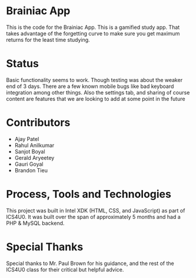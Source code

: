 # Brainiac App
This is the code for the Brainiac App. This is a gamified study app. That takes advantage of the forgetting curve to make sure you get maximum returns for the least time studying. 

# Status
Basic functionality seems to work. Though testing was about the weaker end of 3 days. There are a few known mobile bugs like bad keyboard integration among other things. Also the settings tab, and sharing of course content are features that we are looking to add at some point in the future

# Contributors
- Ajay Patel
- Rahul Anilkumar
- Sanjot Boyal
- Gerald Aryeetey
- Gauri Goyal
- Brandon Tieu

# Process, Tools and Technologies
This project was built in Intel XDK (HTML, CSS, and JavaScript) as part of ICS4U0. It was built over the span of approximately 5 months and had a PHP & MySQL backend.

# Special Thanks
Special thanks to Mr. Paul Brown for his guidance, and the rest of the ICS4U0 class for their critical but helpful advice. 
